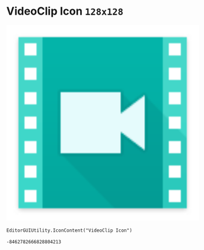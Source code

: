 # VideoClip Icon `128x128`
<img src="/img/VideoClip%20Icon.png" width=512 height=512>

``` CSharp
EditorGUIUtility.IconContent("VideoClip Icon")
```
```
-8462782666828804213
```
